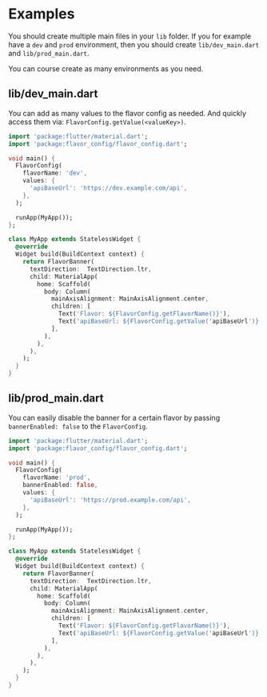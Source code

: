# Examples

You should create multiple main files in your `lib` folder. If you for example have a `dev` and `prod` environment, then you should create `lib/dev_main.dart` and `lib/prod_main.dart`.

You can course create as many environments as you need.

## lib/dev_main.dart

You can add as many values to the flavor config as needed. And quickly access them via: `FlavorConfig.getValue(<valueKey>)`.

```dart
import 'package:flutter/material.dart';
import 'package:flavor_config/flavor_config.dart';

void main() {
  FlavorConfig(
    flavorName: 'dev',
    values: {
      'apiBaseUrl': 'https://dev.example.com/api',
    },
  );

  runApp(MyApp());
};

class MyApp extends StatelessWidget {
  @override
  Widget build(BuildContext context) {
    return FlavorBanner(
      textDirection:  TextDirection.ltr,
      child: MaterialApp(
        home: Scaffold(
          body: Column(
            mainAxisAlignment: MainAxisAlignment.center,
            children: [
              Text('Flavor: ${FlavorConfig.getFlavorName()}'),
              Text('apiBaseUrl: ${FlavorConfig.getValue('apiBaseUrl')}'),
            ],
          ),
        ),
      ),
    );
  }
}
```

## lib/prod_main.dart

You can easily disable the banner for a certain flavor by passing `bannerEnabled: false` to the `FlavorConfig`.

```dart
import 'package:flutter/material.dart';
import 'package:flavor_config/flavor_config.dart';

void main() {
  FlavorConfig(
    flavorName: 'prod',
    bannerEnabled: false,
    values: {
      'apiBaseUrl': 'https://prod.example.com/api',
    },
  );

  runApp(MyApp());
};

class MyApp extends StatelessWidget {
  @override
  Widget build(BuildContext context) {
    return FlavorBanner(
      textDirection:  TextDirection.ltr,
      child: MaterialApp(
        home: Scaffold(
          body: Column(
            mainAxisAlignment: MainAxisAlignment.center,
            children: [
              Text('Flavor: ${FlavorConfig.getFlavorName()}'),
              Text('apiBaseUrl: ${FlavorConfig.getValue('apiBaseUrl')}'),
            ],
          ),
        ),
      ),
    );
  }
}
```
